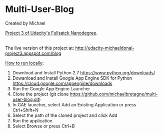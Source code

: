 # Multi-User-Blog

Created by Michael

<ins>Project 3 of Udacity's Fullsatck Nanodegree</ins>.

<br>The live version of this project at: http://udacity-michaeldonal-project3.appspot.com/blog

<ins>How to run locally</ins>:

1. Download and Install Python 2.7 https://www.python.org/downloads/<br>
2. Dowanload and Install Google App Engine SDK for Python https://cloud.google.com/appengine/downloads<br>
3. Run the Google App Engine Launcher<br>
4. Clone the project (git clone https://github.com/michaelbretagne/multi-user-blog.git)<br>
5. In GAE launcher, select Add an Existing Application or press Ctrl+Shift+N
6. Select the path of the cloned project and click Add<br>
7. Run the application<br>
8. Select Browse or press Ctrl+B<br>

